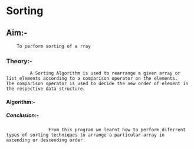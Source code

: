 # Sorting
## Aim:-
        To perform sorting of a rray
### Theory:-
             A Sorting Algorithm is used to rearrange a given array or list elements according to a comparison operator on the elements.                The comparison operator is used to decide the new order of element in the respective data structure.
#### Algorithm:-
##### Conclusion:-
                    From this program we learnt how to perform diferrent types of sorting techniques to arrange a particular array in                           ascending or descending order.
